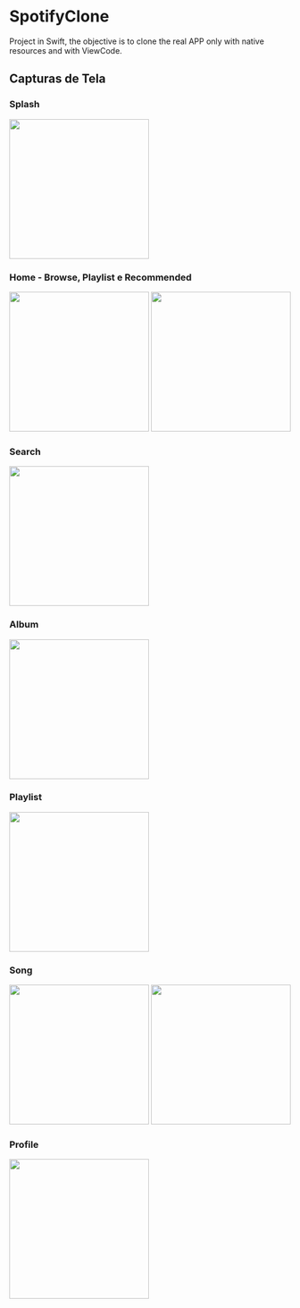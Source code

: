 # SpotifyClone

Project in Swift, the objective is to clone the real APP only with native resources and with ViewCode.

## Capturas de Tela

### Splash

<img src="Splash.png" width="250">

### Home - Browse, Playlist e Recommended

<img src="home_1.png" width="250">

<img src="home_2.png" width="250">

### Search

<img src="Search.png" width="250">

### Album

<img src="Album.png" width="250">

### Playlist

<img src="Playlist.png" width="250">

### Song

<img src="Song.png" width="250">

<img src="Song_share.png" width="250">

### Profile

<img src="Profile.png" width="250">
